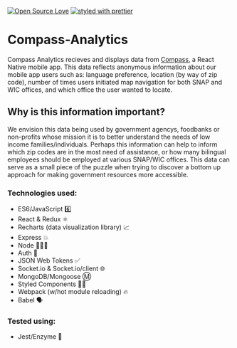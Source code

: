 [![Open Source Love](https://badges.frapsoft.com/os/v1/open-source.svg?v=103)](https://github.com/ellerbrock/open-source-badges/)
[![styled with prettier](https://img.shields.io/badge/styled_with-prettier-ff69b4.svg)](https://github.com/prettier/prettier)

# Compass-Analytics
Compass Analytics recieves and displays data from [Compass](https://github.com/KornerShop/Compass-Native), a React Native mobile app. This data reflects anonymous information about our mobile app users such as: language preference, location (by way of zip code), number of times users initiated map navigation for both SNAP and WIC offices, and which office the user wanted to locate. 

## Why is this information important? 
We envision this data being used by government agencys, foodbanks or non-profits whose mission it is to better understand the needs of low income families/individuals. Perhaps this information can help to inform which zip codes are in the most need of assistance, or how many bilingual employees should be employed at various SNAP/WIC offices. This data can serve as a small piece of the puzzle when trying to discover a bottom up approach for making government resources more accessible. 

### Technologies used:
* ES6/JavaScript 6️⃣
* React & Redux ⚛️
* Recharts (data visualization library) 📈
* Express 💥
* Node 👩🏽‍💻
* Auth 🔐
* JSON Web Tokens ✅
* Socket.io & Socket.io/client 🌐
* MongoDB/Mongoose Ⓜ️
* Styled Components 💅🏼
* Webpack (w/hot module reloading) 🔥
* Babel 🗣

### Tested using:
* Jest/Enzyme 📝
